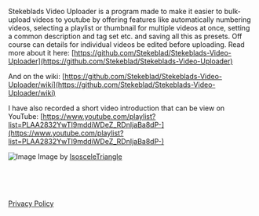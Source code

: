 

Stekeblads Video Uploader is a program made to make it easier to bulk-upload
 videos to youtube by offering features like
 automatically numbering videos, selecting a playlist or thumbnail for
 multiple videos at once, setting a common description and tag set etc.
 and saving all this as presets. Off course can details for individual
 videos be edited before uploading. Read more about it here:
 [https://github.com/Stekeblad/Stekeblads-Video-Uploader](https://github.com/Stekeblad/Stekeblads-Video-Uploader)
 
 And on the wiki:
 [https://github.com/Stekeblad/Stekeblads-Video-Uploader/wiki](https://github.com/Stekeblad/Stekeblads-Video-Uploader/wiki)
 
 I have also recorded a short video introduction that can be view on YouTube: [https://www.youtube.com/playlist?list=PLAA2832YwTI9mddiWDeZ_RDnIjaBa8dP-](https://www.youtube.com/playlist?list=PLAA2832YwTI9mddiWDeZ_RDnIjaBa8dP-)

![Image](https://drive.google.com/uc?export=download&id=1k0d8u9IL7XNiMG3pyNAZC_-3JvZ_L4si)
Image by [IsosceleTriangle](https://www.twitch.tv/isosceletriangle)

<br>

<br>

<br>

 [Privacy Policy](https://stekeblad.github.io/Stekeblads-Video-Uploader/privacy_policy)
